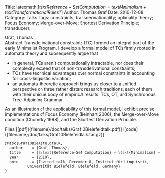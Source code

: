 Title: latexmath:[$text{Reference-Set Computation} = text{Minimalism} + text{Transformational Rules?}$]
Author: Thomas Graf
Date: 2010-12-08
Category: Talks
Tags: constraints; transderivationality; optimality theory; Focus Economy; Merge-over-Move; Shortest Derivation Principle; transducers

<div markdown class="authors">
Graf, Thomas
</div>

<div markdown class="abstract">
<span id="abstract-title">Abstract</span>
Transderivational constraints (TC) formed an integral part of the early Minimalist Program. I develop a formal model of TCs firmly rooted in automata theory and subsequently argue that

- in general, TCs aren't computationally intractable, nor does their complexity exceed that of non-transderivational constraints;
- TCs have technical advantages over normal constraints in accounting for cross-linguistic variation;
- an automata-theoretic approach brings us closer to a unified perspective on three rather distant research traditions, each of them with their unique body of empirical results: TCs, OT, and Synchronous Tree-Adjoining Grammar.

As an illustration of the applicability of this formal model, I exhibit precise implementations of Focus Economy (Reinhart 2006), the Merge-over-Move condition (Chomsky 1998), and the Shortest Derivation Principle.
</div>

<div markdown class="files">
<span id="files-title">Files</span>
[[pdf]({filename}/doc/talks/Graf10Bielefeldtalk.pdf)]
[[code]({filename}/doc/talks/Graf10Bielefeldtalk.tar.gz)]
</div>

~~~latex
@Misc{Graf10Bielefeldtalk,
  author	= {Graf, Thomas},
  title		= {$\text{Reference-Set Computation} = \text{Minimalism} + \text{Transformational Rules?}$},
  year		= {2010},
  note		= {Invited talk, December 8, Institut für Linguistik,
		  Universität Bielefeld, Bielefeld, Germany}
}
~~~
